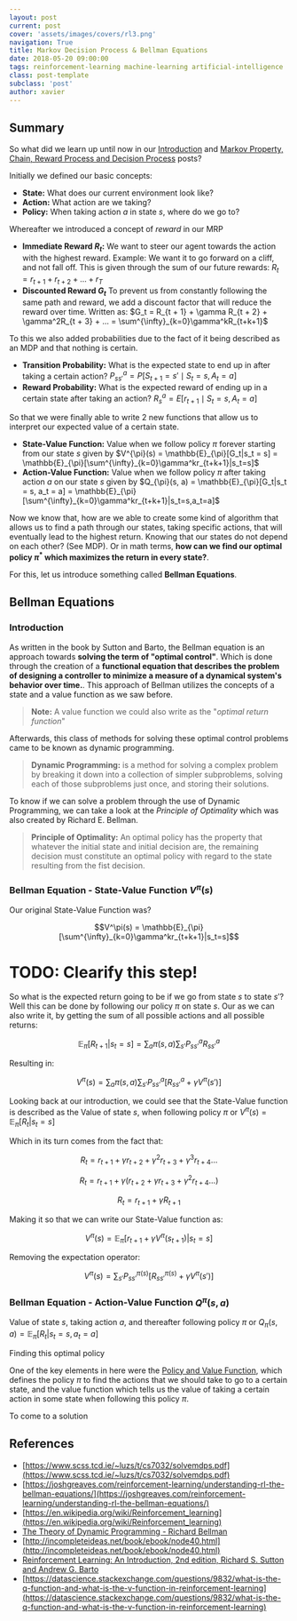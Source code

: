 ```yaml
---
layout: post
current: post
cover: 'assets/images/covers/rl3.png'
navigation: True
title: Markov Decision Process & Bellman Equations
date: 2018-05-20 09:00:00
tags: reinforcement-learning machine-learning artificial-intelligence
class: post-template
subclass: 'post'
author: xavier
---
```


## Summary

So what did we learn up until now in our [Introduction](/rl-intro) and [Markov Property, Chain, Reward Process and Decision Process](/markov-property-chain-reward-decision) posts?

Initially we defined our basic concepts:

* **State:** What does our current environment look like?
* **Action:** What action are we taking?
* **Policy:** When taking action $a$ in state $s$, where do we go to?

Whereafter we introduced a concept of *reward* in our MRP

* **Immediate Reward $R_t$:** We want to steer our agent towards the action with the highest reward. Example: We want it to go forward on a cliff, and not fall off. This is given through the sum of our future rewards: $R_t = r_{t + 1} + r_{t + 2} + ... + r_T$
* **Discounted Reward $G_t$** To prevent us from constantly following the same path and reward, we add a discount factor that will reduce the reward over time. Written as: $G_t = R_{t + 1} + \gamma R_{t + 2} + \gamma^2R_{t + 3} + ... = \sum^{\infty}_{k=0}\gamma^kR_{t+k+1}$

To this we also added probabilities due to the fact of it being described as an MDP and that nothing is certain.

* **Transition Probability:** What is the expected state to end up in after taking a certain action? $P_{ss'}^a = P[S_{t+1} = s' \mid S_t = s, A_t = a]$
* **Reward Probability:** What is the expected reward of ending up in a certain state after taking an action? $R_s^a = E[r_{t+1} \mid S_t = s, A_t = a]$

So that we were finally able to write 2 new functions that allow us to interpret our expected value of a certain state.

* **State-Value Function:** Value when we follow policy $\pi$ forever starting from our state $s$ given by $V^{\pi}(s) = \mathbb{E}_{\pi}[G_t|s_t = s] = \mathbb{E}_{\pi}[\sum^{\infty}_{k=0}\gamma^kr_{t+k+1}|s_t=s]$
* **Action-Value Function:** Value when we follow policy $\pi$ after taking action $a$ on our state $s$ given by $Q_{\pi}(s, a) = \mathbb{E}_{\pi}[G_t|s_t = s, a_t = a] = \mathbb{E}_{\pi}[\sum^{\infty}_{k=0}\gamma^kr_{t+k+1}|s_t=s,a_t=a]$

Now we know that, how are we able to create some kind of algorithm that allows us to find a path through our states, taking specific actions, that will eventually lead to the highest return. Knowing that our states do not depend on each other? (See MDP). Or in math terms, **how can we find our optimal policy $\pi^*$ which maximizes the return in every state?**.

For this, let us introduce something called **Bellman Equations**.

## Bellman Equations

### Introduction

As written in the book by Sutton and Barto, the Bellman equation is an approach towards **solving the term of "optimal control"**. Which is done through the creation of a **functional equation that describes the problem of designing a controller to minimize a measure of a dynamical system's behavior over time.**. This approach of Bellman utilizes the concepts of a state and a value function as we saw before.

> **Note:** A value function we could also write as the "*optimal return function*"

Afterwards, this class of methods for solving these optimal control problems came to be known as dynamic programming.

> **Dynamic Programming:** is a method for solving a complex problem by breaking it down into a collection of simpler subproblems, solving each of those subproblems just once, and storing their solutions.

To know if we can solve a problem through the use of Dynamic Programming, we can take a look at the *Principle of Optimality* which was also created by Richard E. Bellman.

> **Principle of Optimality:** An optimal policy has the property that whatever the initial state and initial decision are, the remaining decision must constitute an optimal policy with regard to the state resulting from the fist decision.

### Bellman Equation - State-Value Function $V^\pi(s)$

Our original State-Value Function was? 

$$V^\pi(s) = \mathbb{E}_{\pi}[\sum^{\infty}_{k=0}\gamma^kr_{t+k+1}|s_t=s]$$

# TODO: Clearify this step!
So what is the expected return going to be if we go from state $s$ to state $s'$? Well this can be done by following our policy $\pi$ on state $s$. Our as we can also write it, by getting the sum of all possible actions and all possible returns:

$$\mathbb{E}_{\pi}[R_{t+1}|s_t=s] = \sum_a\pi(s,a)\sum_{s'}P_{ss'}^aR_{ss'}^a$$

Resulting in:

$$V^{\pi}(s) = \sum_a\pi(s,a)\sum_{s'}P_{ss'}^a[R_{ss'}^a + \gamma V^{\pi}(s')]$$

Looking back at our introduction, we could see that the State-Value function is described as the Value of state $s$, when following policy $\pi$ or $V^{\pi}(s) = \mathbb{E}_{\pi}[R_t|s_t = s]$

Which in its turn comes from the fact that:

$$
R_t = r_{t + 1} + \gamma r_{t + 2} + \gamma^2 r_{t + 3} + \gamma^3 r_{t + 4} ...
$$

$$
R_t = r_{t + 1} + \gamma(r_{t + 2} + \gamma r_{t + 3} + \gamma^2 r_{t + 4} ...)
$$

$$
R_t = r_{t + 1} + \gamma R_{t + 1}
$$

Making it so that we can write our State-Value function as: 

$$V^{\pi}(s) = \mathbb{E}_{\pi}[r_{t + 1} + \gamma V^{\pi}(s_{t + 1}) | s_t = s]$$

Removing the expectation operator:

$$V^{\pi}(s) = \sum_{s'}P^{\pi(s)}_{ss'}[R^{\pi(s)}_{ss'} + \gamma V^{\pi}(s')]$$


### Bellman Equation - Action-Value Function $Q^\pi(s,a)$

Value of state $s$, taking action $a$, and thereafter following policy $\pi$ or $Q_{\pi}(s, a) = \mathbb{E}_{\pi}[R_t|s_t = s, a_t = a]$




Finding this optimal policy


One of the key elements in here were the [Policy and Value Function](/rl-intro), which defines the policy $\pi$ to find the actions that we should take to go to a certain state, and the value function which tells us the value of taking a certain action in some state when following this policy $\pi$.

To come to a solution 

## References
* [https://www.scss.tcd.ie/~luzs/t/cs7032/solvemdps.pdf](https://www.scss.tcd.ie/~luzs/t/cs7032/solvemdps.pdf)
* [https://joshgreaves.com/reinforcement-learning/understanding-rl-the-bellman-equations/](https://joshgreaves.com/reinforcement-learning/understanding-rl-the-bellman-equations/)
* [https://en.wikipedia.org/wiki/Reinforcement_learning](https://en.wikipedia.org/wiki/Reinforcement_learning)
* [The Theory of Dynamic Programming - Richard Bellman](http://www.dtic.mil/dtic/tr/fulltext/u2/604386.pdf)
* [http://incompleteideas.net/book/ebook/node40.html](http://incompleteideas.net/book/ebook/node40.html)
* [Reinforcement Learning: An Introduction, 2nd edition, Richard S. Sutton and Andrew G. Barto](https://drive.google.com/file/d/1xeUDVGWGUUv1-ccUMAZHJLej2C7aAFWY/view)
* [https://datascience.stackexchange.com/questions/9832/what-is-the-q-function-and-what-is-the-v-function-in-reinforcement-learning](https://datascience.stackexchange.com/questions/9832/what-is-the-q-function-and-what-is-the-v-function-in-reinforcement-learning)